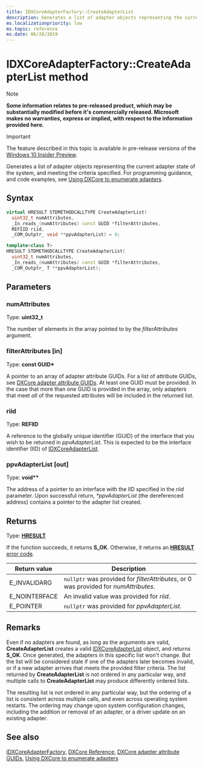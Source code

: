 ```yaml
---
title: IDXCoreAdapterFactory::CreateAdapterList
description: Generates a list of adapter objects representing the current adapter state of the system, and meeting the criteria specified.
ms.localizationpriority: low
ms.topic: reference
ms.date: 06/20/2019
---
```


# IDXCoreAdapterFactory::CreateAdapterList method

> [!NOTE]
> **Some information relates to pre-released product, which may be substantially modified before it's commercially released. Microsoft makes no warranties, express or implied, with respect to the information provided here.**

> [!IMPORTANT]
> The feature described in this topic is available in pre-release versions of the [Windows 10 Insider Preview](https://www.microsoft.com/software-download/windowsinsiderpreviewSDK).

Generates a list of adapter objects representing the current adapter state of the system, and meeting the criteria specified. For programming guidance, and code examples, see [Using DXCore to enumerate adapters](/windows/win32/dxcore/dxcore-enum-adapters).

## Syntax

```cpp
virtual HRESULT STDMETHODCALLTYPE CreateAdapterList(
  uint32_t numAttributes,
  _In_reads_(numAttributes) const GUID *filterAttributes,
  REFIID riid,
  _COM_Outptr_ void **ppvAdapterList) = 0;

template<class T>
HRESULT STDMETHODCALLTYPE CreateAdapterList(
  uint32_t numAttributes,
  _In_reads_(numAttributes) const GUID *filterAttributes,
  _COM_Outptr_ T **ppvAdapterList);
```

## Parameters

### numAttributes

Type: **uint32_t**

The number of elements in the array pointed to by the *filterAttributes* argument.

### filterAttributes [in]

Type: **const GUID\***

A pointer to an array of adapter attribute GUIDs. For a list of attribute GUIDs, see [DXCore adapter attribute GUIDs](/windows/win32/dxcore/dxcore-adapter-attribute-guids). At least one GUID must be provided. In the case that more than one GUID is provided in the array, only adapters that meet *all* of the requested attributes will be included in the returned list.

### riid

Type: **REFIID**

A reference to the globally unique identifier (GUID) of the interface that you wish to be returned in *ppvAdapterList*. This is expected to be the interface identifier (IID) of [IDXCoreAdapterList](/windows/win32/dxcore/dxcore_interface/nn-dxcore_interface-idxcoreadapterlist).

### ppvAdapterList [out]

Type: **void\*\***

The address of a pointer to an interface with the IID specified in the *riid* parameter. Upon successful return, *\*ppvAdapterList* (the dereferenced address) contains a pointer to the adapter list created.

## Returns

Type: **[HRESULT](/windows/win32/com/structure-of-com-error-codes)**

If the function succeeds, it returns **S_OK**. Otherwise, it returns an [**HRESULT**](/windows/win32/com/structure-of-com-error-codes) [error code](/windows/win32/com/com-error-codes-10).

|Return value|Description|
|-|-|
|E_INVALIDARG|`nullptr` was provided for *filterAttributes*, or 0 was provided for *numAttributes*.|
|E_NOINTERFACE|An invalid value was provided for *riid*.|
|E_POINTER|`nullptr` was provided for *ppvAdapterList*.|

## Remarks

Even if no adapters are found, as long as the arguments are valid, **CreateAdapterList** creates a valid [IDXCoreAdapterList](/windows/win32/dxcore/dxcore_interface/nn-dxcore_interface-idxcoreadapterlist) object, and returns **S_OK**. Once generated, the adapters in this specific list won't change. But the list will be considered stale if one of the adapters later becomes invalid, or if a new adapter arrives that meets the provided filter criteria. The list returned by **CreateAdapterList** is not ordered in any particular way, and multiple calls to **CreateAdapterList** may produce differently ordered lists.

The resulting list is not ordered in any particular way, but the ordering of a list is consistent across multiple calls, and even across operating system restarts. The ordering may change upon system configuration changes, including the addition or removal of an adapter, or a driver update on an existing adapter.

## See also

[IDXCoreAdapterFactory](/windows/win32/dxcore/dxcore_interface/nn-dxcore_interface-idxcoreadapterfactory), [DXCore Reference](/windows/win32/dxcore/dxcore-reference), [DXCore adapter attribute GUIDs](/windows/win32/dxcore/dxcore-adapter-attribute-guids), [Using DXCore to enumerate adapters](/windows/win32/dxcore/dxcore-enum-adapters)
